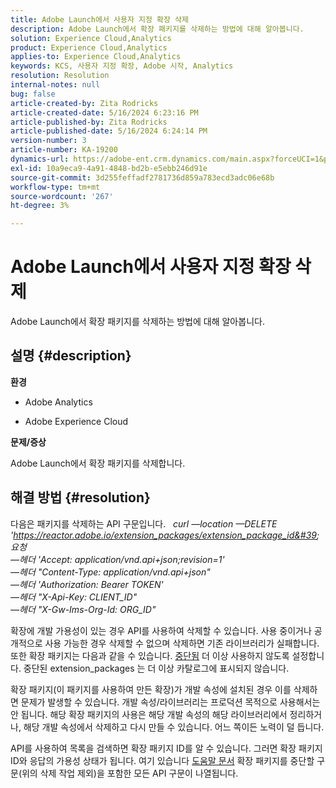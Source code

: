 ```yaml
---
title: Adobe Launch에서 사용자 지정 확장 삭제
description: Adobe Launch에서 확장 패키지를 삭제하는 방법에 대해 알아봅니다.
solution: Experience Cloud,Analytics
product: Experience Cloud,Analytics
applies-to: Experience Cloud,Analytics
keywords: KCS, 사용자 지정 확장, Adobe 시작, Analytics
resolution: Resolution
internal-notes: null
bug: false
article-created-by: Zita Rodricks
article-created-date: 5/16/2024 6:23:16 PM
article-published-by: Zita Rodricks
article-published-date: 5/16/2024 6:24:14 PM
version-number: 3
article-number: KA-19200
dynamics-url: https://adobe-ent.crm.dynamics.com/main.aspx?forceUCI=1&pagetype=entityrecord&etn=knowledgearticle&id=bd6aab56-b113-ef11-9f89-6045bd0298d4
exl-id: 10a9eca9-4a91-4848-bd2b-e5ebb246d91e
source-git-commit: 3d255feffadf2781736d859a783ecd3adc06e68b
workflow-type: tm+mt
source-wordcount: '267'
ht-degree: 3%

---
```


# Adobe Launch에서 사용자 지정 확장 삭제


Adobe Launch에서 확장 패키지를 삭제하는 방법에 대해 알아봅니다.

## 설명 {#description}


<b>환경</b>

- Adobe Analytics

- Adobe Experience Cloud

<b>문제/증상</b>

Adobe Launch에서 확장 패키지를 삭제합니다.


## 해결 방법 {#resolution}


다음은 패키지를 삭제하는 API 구문입니다.
 
*curl —location —DELETE &#39;https://reactor.adobe.io/extension_packages/extension_package_id&#39; 요청 \
—헤더 &#39;Accept: application/vnd.api+json;revision=1&#39; \
—헤더 &quot;Content-Type: application/vnd.api+json&quot; \
—헤더 &#39;Authorization: Bearer TOKEN&#39; \
—헤더 &quot;X-Api-Key: CLIENT_ID&quot; \
—헤더 &quot;X-Gw-Ims-Org-Id: ORG_ID&quot;*

확장에 개발 가용성이 있는 경우 API를 사용하여 삭제할 수 있습니다. 사용 중이거나 공개적으로 사용 가능한 경우 삭제할 수 없으며 삭제하면 기존 라이브러리가 실패합니다. 또한 확장 패키지는 다음과 같을 수 있습니다. [중단됨](https://experienceleague.adobe.com/docs/experience-platform/tags/api/endpoints/extension-packages.html?lang=en#discontinue) 더 이상 사용하지 않도록 설정합니다. 중단된 extension_packages 는 더 이상 카탈로그에 표시되지 않습니다.

확장 패키지(이 패키지를 사용하여 만든 확장)가 개발 속성에 설치된 경우 이를 삭제하면 문제가 발생할 수 있습니다. 개발 속성/라이브러리는 프로덕션 목적으로 사용해서는 안 됩니다. 해당 확장 패키지의 사용은 해당 개발 속성의 해당 라이브러리에서 정리하거나, 해당 개발 속성에서 삭제하고 다시 만들 수 있습니다. 어느 쪽이든 노력이 덜 듭니다.

API를 사용하여 목록을 검색하면 확장 패키지 ID를 알 수 있습니다. 그러면 확장 패키지 ID와 응답의 가용성 상태가 됩니다. 여기 있습니다 [도움말 문서](https://experienceleague.adobe.com/docs/experience-platform/tags/api/endpoints/extension-packages.html?lang=en#list) 확장 패키지를 중단할 구문(위의 삭제 작업 제외)을 포함한 모든 API 구문이 나열됩니다.

